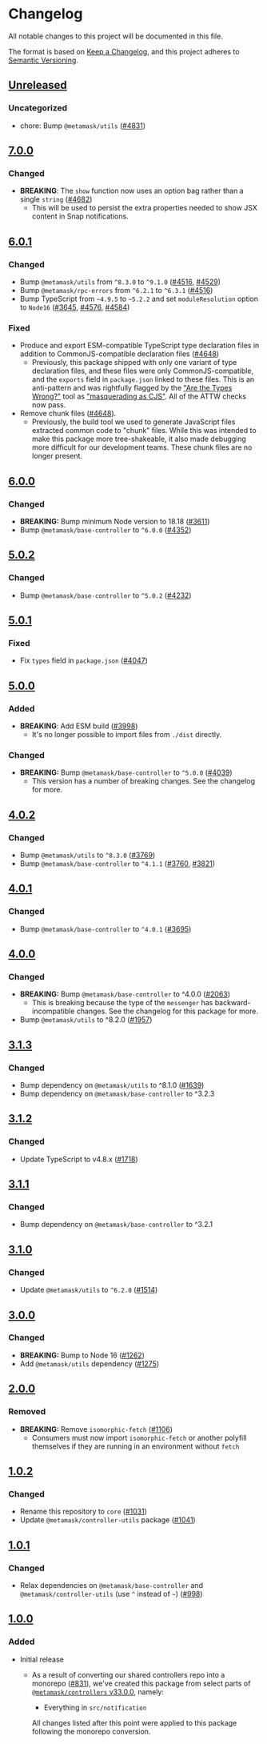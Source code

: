 # Changelog

All notable changes to this project will be documented in this file.

The format is based on [Keep a Changelog](https://keepachangelog.com/en/1.0.0/),
and this project adheres to [Semantic Versioning](https://semver.org/spec/v2.0.0.html).

## [Unreleased]

### Uncategorized

- chore: Bump `@metamask/utils` ([#4831](https://github.com/MetaMask/core.git/pull/4831))

## [7.0.0]

### Changed

- **BREAKING**: The `show` function now uses an option bag rather than a single `string` ([#4682](https://github.com/MetaMask/core/pull/4682))
  - This will be used to persist the extra properties needed to show JSX content in Snap notifications.

## [6.0.1]

### Changed

- Bump `@metamask/utils` from `^8.3.0` to `^9.1.0` ([#4516](https://github.com/MetaMask/core/pull/4516), [#4529](https://github.com/MetaMask/core/pull/4529))
- Bump `@metamask/rpc-errors` from `^6.2.1` to `^6.3.1` ([#4516](https://github.com/MetaMask/core/pull/4516))
- Bump TypeScript from `~4.9.5` to `~5.2.2` and set `moduleResolution` option to `Node16` ([#3645](https://github.com/MetaMask/core/pull/3645), [#4576](https://github.com/MetaMask/core/pull/4576), [#4584](https://github.com/MetaMask/core/pull/4584))

### Fixed

- Produce and export ESM-compatible TypeScript type declaration files in addition to CommonJS-compatible declaration files ([#4648](https://github.com/MetaMask/core/pull/4648))
  - Previously, this package shipped with only one variant of type declaration
    files, and these files were only CommonJS-compatible, and the `exports`
    field in `package.json` linked to these files. This is an anti-pattern and
    was rightfully flagged by the
    ["Are the Types Wrong?"](https://arethetypeswrong.github.io/) tool as
    ["masquerading as CJS"](https://github.com/arethetypeswrong/arethetypeswrong.github.io/blob/main/docs/problems/FalseCJS.md).
    All of the ATTW checks now pass.
- Remove chunk files ([#4648](https://github.com/MetaMask/core/pull/4648)).
  - Previously, the build tool we used to generate JavaScript files extracted
    common code to "chunk" files. While this was intended to make this package
    more tree-shakeable, it also made debugging more difficult for our
    development teams. These chunk files are no longer present.

## [6.0.0]

### Changed

- **BREAKING:** Bump minimum Node version to 18.18 ([#3611](https://github.com/MetaMask/core/pull/3611))
- Bump `@metamask/base-controller` to `^6.0.0` ([#4352](https://github.com/MetaMask/core/pull/4352))

## [5.0.2]

### Changed

- Bump `@metamask/base-controller` to `^5.0.2` ([#4232](https://github.com/MetaMask/core/pull/4232))

## [5.0.1]

### Fixed

- Fix `types` field in `package.json` ([#4047](https://github.com/MetaMask/core/pull/4047))

## [5.0.0]

### Added

- **BREAKING**: Add ESM build ([#3998](https://github.com/MetaMask/core/pull/3998))
  - It's no longer possible to import files from `./dist` directly.

### Changed

- **BREAKING:** Bump `@metamask/base-controller` to `^5.0.0` ([#4039](https://github.com/MetaMask/core/pull/4039))
  - This version has a number of breaking changes. See the changelog for more.

## [4.0.2]

### Changed

- Bump `@metamask/utils` to `^8.3.0` ([#3769](https://github.com/MetaMask/core/pull/3769))
- Bump `@metamask/base-controller` to `^4.1.1` ([#3760](https://github.com/MetaMask/core/pull/3760), [#3821](https://github.com/MetaMask/core/pull/3821))

## [4.0.1]

### Changed

- Bump `@metamask/base-controller` to `^4.0.1` ([#3695](https://github.com/MetaMask/core/pull/3695))

## [4.0.0]

### Changed

- **BREAKING:** Bump `@metamask/base-controller` to ^4.0.0 ([#2063](https://github.com/MetaMask/core/pull/2063))
  - This is breaking because the type of the `messenger` has backward-incompatible changes. See the changelog for this package for more.
- Bump `@metamask/utils` to ^8.2.0 ([#1957](https://github.com/MetaMask/core/pull/1957))

## [3.1.3]

### Changed

- Bump dependency on `@metamask/utils` to ^8.1.0 ([#1639](https://github.com/MetaMask/core/pull/1639))
- Bump dependency on `@metamask/base-controller` to ^3.2.3

## [3.1.2]

### Changed

- Update TypeScript to v4.8.x ([#1718](https://github.com/MetaMask/core/pull/1718))

## [3.1.1]

### Changed

- Bump dependency on `@metamask/base-controller` to ^3.2.1

## [3.1.0]

### Changed

- Update `@metamask/utils` to `^6.2.0` ([#1514](https://github.com/MetaMask/core/pull/1514))

## [3.0.0]

### Changed

- **BREAKING:** Bump to Node 16 ([#1262](https://github.com/MetaMask/core/pull/1262))
- Add `@metamask/utils` dependency ([#1275](https://github.com/MetaMask/core/pull/1275))

## [2.0.0]

### Removed

- **BREAKING:** Remove `isomorphic-fetch` ([#1106](https://github.com/MetaMask/controllers/pull/1106))
  - Consumers must now import `isomorphic-fetch` or another polyfill themselves if they are running in an environment without `fetch`

## [1.0.2]

### Changed

- Rename this repository to `core` ([#1031](https://github.com/MetaMask/controllers/pull/1031))
- Update `@metamask/controller-utils` package ([#1041](https://github.com/MetaMask/controllers/pull/1041))

## [1.0.1]

### Changed

- Relax dependencies on `@metamask/base-controller` and `@metamask/controller-utils` (use `^` instead of `~`) ([#998](https://github.com/MetaMask/core/pull/998))

## [1.0.0]

### Added

- Initial release

  - As a result of converting our shared controllers repo into a monorepo ([#831](https://github.com/MetaMask/core/pull/831)), we've created this package from select parts of [`@metamask/controllers` v33.0.0](https://github.com/MetaMask/core/tree/v33.0.0), namely:

    - Everything in `src/notification`

    All changes listed after this point were applied to this package following the monorepo conversion.

[Unreleased]: https://github.com/MetaMask/core.git/compare/@metamask/notification-controller@7.0.0...HEAD
[7.0.0]: https://github.com/MetaMask/core.git/compare/@metamask/notification-controller@6.0.1...@metamask/notification-controller@7.0.0
[6.0.1]: https://github.com/MetaMask/core.git/compare/@metamask/notification-controller@6.0.0...@metamask/notification-controller@6.0.1
[6.0.0]: https://github.com/MetaMask/core.git/compare/@metamask/notification-controller@5.0.2...@metamask/notification-controller@6.0.0
[5.0.2]: https://github.com/MetaMask/core.git/compare/@metamask/notification-controller@5.0.1...@metamask/notification-controller@5.0.2
[5.0.1]: https://github.com/MetaMask/core.git/compare/@metamask/notification-controller@5.0.0...@metamask/notification-controller@5.0.1
[5.0.0]: https://github.com/MetaMask/core.git/compare/@metamask/notification-controller@4.0.2...@metamask/notification-controller@5.0.0
[4.0.2]: https://github.com/MetaMask/core.git/compare/@metamask/notification-controller@4.0.1...@metamask/notification-controller@4.0.2
[4.0.1]: https://github.com/MetaMask/core.git/compare/@metamask/notification-controller@4.0.0...@metamask/notification-controller@4.0.1
[4.0.0]: https://github.com/MetaMask/core.git/compare/@metamask/notification-controller@3.1.3...@metamask/notification-controller@4.0.0
[3.1.3]: https://github.com/MetaMask/core.git/compare/@metamask/notification-controller@3.1.2...@metamask/notification-controller@3.1.3
[3.1.2]: https://github.com/MetaMask/core.git/compare/@metamask/notification-controller@3.1.1...@metamask/notification-controller@3.1.2
[3.1.1]: https://github.com/MetaMask/core.git/compare/@metamask/notification-controller@3.1.0...@metamask/notification-controller@3.1.1
[3.1.0]: https://github.com/MetaMask/core.git/compare/@metamask/notification-controller@3.0.0...@metamask/notification-controller@3.1.0
[3.0.0]: https://github.com/MetaMask/core.git/compare/@metamask/notification-controller@2.0.0...@metamask/notification-controller@3.0.0
[2.0.0]: https://github.com/MetaMask/core.git/compare/@metamask/notification-controller@1.0.2...@metamask/notification-controller@2.0.0
[1.0.2]: https://github.com/MetaMask/core.git/compare/@metamask/notification-controller@1.0.1...@metamask/notification-controller@1.0.2
[1.0.1]: https://github.com/MetaMask/core.git/compare/@metamask/notification-controller@1.0.0...@metamask/notification-controller@1.0.1
[1.0.0]: https://github.com/MetaMask/core.git/releases/tag/@metamask/notification-controller@1.0.0
